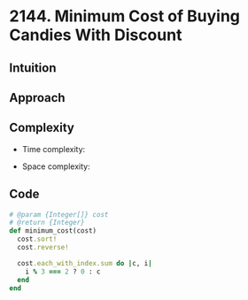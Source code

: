 # 2144. Minimum Cost of Buying Candies With Discount

## Intuition

## Approach
<!-- Describe your approach to solving the problem. -->

## Complexity

- Time complexity:
<!-- Add your time complexity here, e.g. $$O(n)$$ -->

- Space complexity:
<!-- Add your space complexity here, e.g. $$O(n)$$ -->

## Code

```ruby
# @param {Integer[]} cost
# @return {Integer}
def minimum_cost(cost)
  cost.sort!
  cost.reverse!

  cost.each_with_index.sum do |c, i|
    i % 3 === 2 ? 0 : c
  end
end
```
